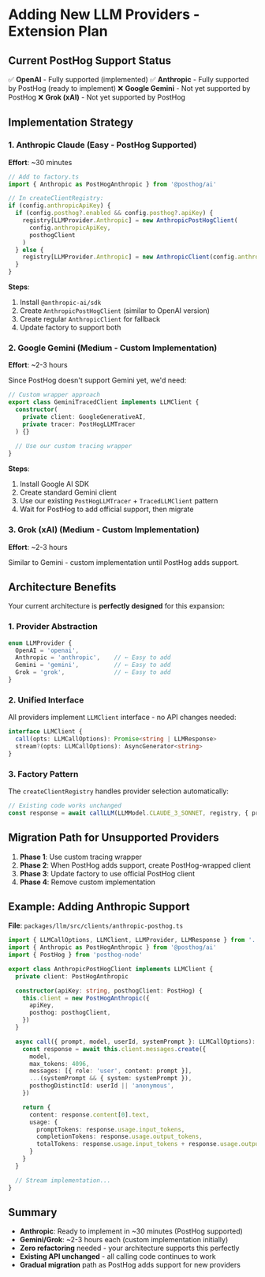# Adding New LLM Providers - Extension Plan

## Current PostHog Support Status

✅ **OpenAI** - Fully supported (implemented)
✅ **Anthropic** - Fully supported by PostHog (ready to implement)
❌ **Google Gemini** - Not yet supported by PostHog
❌ **Grok (xAI)** - Not yet supported by PostHog

## Implementation Strategy

### 1. Anthropic Claude (Easy - PostHog Supported)

**Effort**: ~30 minutes

```typescript
// Add to factory.ts
import { Anthropic as PostHogAnthropic } from '@posthog/ai'

// In createClientRegistry:
if (config.anthropicApiKey) {
  if (config.posthog?.enabled && config.posthog?.apiKey) {
    registry[LLMProvider.Anthropic] = new AnthropicPostHogClient(
      config.anthropicApiKey,
      posthogClient
    )
  } else {
    registry[LLMProvider.Anthropic] = new AnthropicClient(config.anthropicApiKey)
  }
}
```

**Steps**:
1. Install `@anthropic-ai/sdk`
2. Create `AnthropicPostHogClient` (similar to OpenAI version)
3. Create regular `AnthropicClient` for fallback
4. Update factory to support both

### 2. Google Gemini (Medium - Custom Implementation)

**Effort**: ~2-3 hours

Since PostHog doesn't support Gemini yet, we'd need:

```typescript
// Custom wrapper approach
export class GeminiTracedClient implements LLMClient {
  constructor(
    private client: GoogleGenerativeAI,
    private tracer: PostHogLLMTracer
  ) {}
  
  // Use our custom tracing wrapper
}
```

**Steps**:
1. Install Google AI SDK
2. Create standard Gemini client
3. Use our existing `PostHogLLMTracer` + `TracedLLMClient` pattern
4. Wait for PostHog to add official support, then migrate

### 3. Grok (xAI) (Medium - Custom Implementation)

**Effort**: ~2-3 hours

Similar to Gemini - custom implementation until PostHog adds support.

## Architecture Benefits

Your current architecture is **perfectly designed** for this expansion:

### 1. Provider Abstraction
```typescript
enum LLMProvider {
  OpenAI = 'openai',
  Anthropic = 'anthropic',    // ← Easy to add
  Gemini = 'gemini',          // ← Easy to add  
  Grok = 'grok',              // ← Easy to add
}
```

### 2. Unified Interface
All providers implement `LLMClient` interface - no API changes needed:
```typescript
interface LLMClient {
  call(opts: LLMCallOptions): Promise<string | LLMResponse>
  stream?(opts: LLMCallOptions): AsyncGenerator<string>
}
```

### 3. Factory Pattern
The `createClientRegistry` handles provider selection automatically:
```typescript
// Existing code works unchanged
const response = await callLLM(LLMModel.CLAUDE_3_SONNET, registry, { prompt })
```

## Migration Path for Unsupported Providers

1. **Phase 1**: Use custom tracing wrapper
2. **Phase 2**: When PostHog adds support, create PostHog-wrapped client
3. **Phase 3**: Update factory to use official PostHog client
4. **Phase 4**: Remove custom implementation

## Example: Adding Anthropic Support

**File**: `packages/llm/src/clients/anthropic-posthog.ts`
```typescript
import { LLMCallOptions, LLMClient, LLMProvider, LLMResponse } from '../types'
import { Anthropic as PostHogAnthropic } from '@posthog/ai'
import { PostHog } from 'posthog-node'

export class AnthropicPostHogClient implements LLMClient {
  private client: PostHogAnthropic

  constructor(apiKey: string, posthogClient: PostHog) {
    this.client = new PostHogAnthropic({
      apiKey,
      posthog: posthogClient,
    })
  }

  async call({ prompt, model, userId, systemPrompt }: LLMCallOptions): Promise<LLMResponse> {
    const response = await this.client.messages.create({
      model,
      max_tokens: 4096,
      messages: [{ role: 'user', content: prompt }],
      ...(systemPrompt && { system: systemPrompt }),
      posthogDistinctId: userId || 'anonymous',
    })

    return {
      content: response.content[0].text,
      usage: {
        promptTokens: response.usage.input_tokens,
        completionTokens: response.usage.output_tokens,
        totalTokens: response.usage.input_tokens + response.usage.output_tokens,
      }
    }
  }

  // Stream implementation...
}
```

## Summary

- **Anthropic**: Ready to implement in ~30 minutes (PostHog supported)
- **Gemini/Grok**: ~2-3 hours each (custom implementation initially)
- **Zero refactoring** needed - your architecture supports this perfectly
- **Existing API unchanged** - all calling code continues to work
- **Gradual migration** path as PostHog adds support for new providers